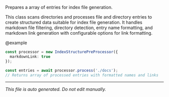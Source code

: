 Prepares a array of entries for index file generation.This class scans directories and processes file and directory entries to createstructured data suitable for index file generation. It handles markdown file filtering,directory detection, entry name formatting, and markdown link generation withconfigurable options for link formatting.@example```typescriptconst processor = new IndexStructurePreProcessor({  markdownLink: true});const entries = await processor.process('./docs');// Returns array of processed entries with formatted names and links```

---

*This file is auto generated. Do not edit manually.*